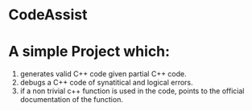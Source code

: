 # CodeAssist

# A simple Project which: 
<ol>
  <li> generates valid C++ code given partial C++ code. </li>
  <li> debugs a C++ code of synatitical and logical errors. </li>
  <li> if a non trivial c++ function is used in the code, points to the official documentation of the function.</li>
</ol>

